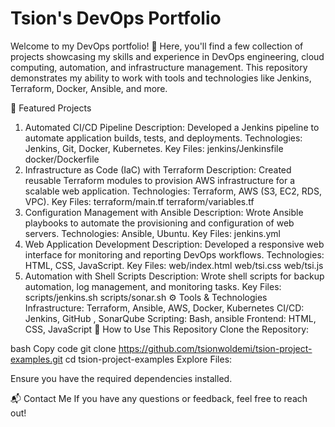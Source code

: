 # Tsion's DevOps Portfolio
Welcome to my DevOps portfolio! 🎉 Here, you'll find a few collection of projects showcasing my skills and experience in DevOps engineering, cloud computing, automation, and infrastructure management. This repository demonstrates my ability to work with tools and technologies like Jenkins, Terraform, Docker, Ansible, and more.


🚀 Featured Projects
1. Automated CI/CD Pipeline
Description: Developed a Jenkins pipeline to automate application builds, tests, and deployments.
Technologies: Jenkins, Git, Docker, Kubernetes.
Key Files:
jenkins/Jenkinsfile
docker/Dockerfile
2. Infrastructure as Code (IaC) with Terraform
Description: Created reusable Terraform modules to provision AWS infrastructure for a scalable web application.
Technologies: Terraform, AWS (S3, EC2, RDS, VPC).
Key Files:
terraform/main.tf
terraform/variables.tf
3. Configuration Management with Ansible
Description: Wrote Ansible playbooks to automate the provisioning and configuration of web servers.
Technologies: Ansible, Ubuntu.
Key Files:
jenkins.yml
4. Web Application Development
Description: Developed a responsive web interface for monitoring and reporting DevOps workflows.
Technologies: HTML, CSS, JavaScript.
Key Files:
web/index.html
web/tsi.css
web/tsi.js
5. Automation with Shell Scripts
Description: Wrote shell scripts for backup automation, log management, and monitoring tasks.
Key Files:
scripts/jenkins.sh
scripts/sonar.sh
⚙️ Tools & Technologies
Infrastructure: Terraform, Ansible, AWS, Docker, Kubernetes
CI/CD: Jenkins, GitHub , SonarQube
Scripting: Bash, ansible
Frontend: HTML, CSS, JavaScript
🌟 How to Use This Repository
Clone the Repository:

bash
Copy code
git clone  https://github.com/tsionwoldemi/tsion-project-examples.git
cd tsion-project-examples
Explore Files:


Ensure you have the required dependencies installed.

📬 Contact Me
If you have any questions or feedback, feel free to reach out!
